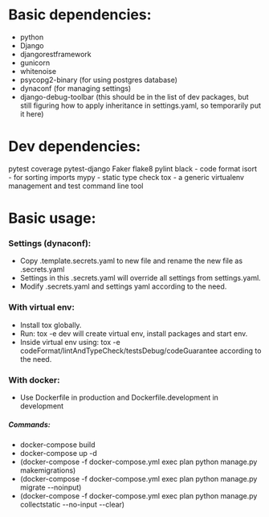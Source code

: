 # Basic dependencies:
- python
- Django
- djangorestframework
- gunicorn
- whitenoise
- psycopg2-binary (for using postgres database)
- dynaconf (for managing settings)
- django-debug-toolbar (this should be in the list of dev packages, 
  but still figuring how to apply inheritance in settings.yaml, so temporarily put it here)

# Dev dependencies:
pytest
coverage
pytest-django 
Faker
flake8
pylint
black - code format
isort - for sorting imports
mypy - static type check
tox - a generic virtualenv management and test command line tool

# Basic usage:
### Settings (dynaconf):
- Copy .template.secrets.yaml to new file and rename the new file as .secrets.yaml
- Settings in this .secrets.yaml will override all settings from settings.yaml.
- Modify .secrets.yaml and settings yaml according to the need.

### With virtual env:
- Install tox globally.
- Run: tox -e dev 
  will create virtual env, install packages and start env.
- Inside virtual env using:
  tox -e codeFormat/lintAndTypeCheck/testsDebug/codeGuarantee according to the need.

### With docker:
- Use Dockerfile in production and Dockerfile.development in development
##### Commands:
- docker-compose build
- docker-compose up -d
- (docker-compose -f docker-compose.yml exec plan python manage.py makemigrations)
- (docker-compose -f docker-compose.yml exec plan python manage.py migrate --noinput)
- (docker-compose -f docker-compose.yml exec plan python manage.py collectstatic --no-input --clear)  
